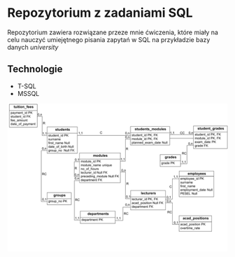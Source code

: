 # Repozytorium z zadaniami SQL
Repozytorium zawiera rozwiązane przeze mnie ćwiczenia, które miały na celu nauczyć umiejętnego pisania zapytań w SQL na przykładzie bazy danych *university*

## Technologie
- T-SQL
- MSSQL

![Diagram bazy danych](https://github.com/mezkoP/SkillSQL/blob/main/images/Obraz1.png)


